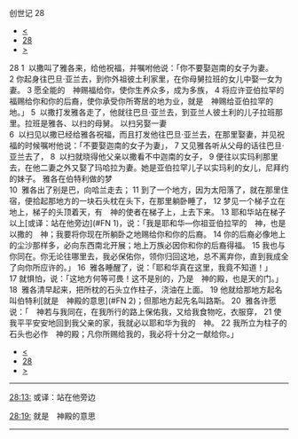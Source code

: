 ﻿





 创世记 28




* [<](bible/GEN27.md)
* [28](bible/GEN.md)
* [>](bible/GEN29.md)



 
28 
1  以撒叫了雅各来，给他祝福，并嘱咐他说：「你不要娶迦南的女子为妻。 
2 你起身往巴旦·亚兰去，到你外祖彼土利家里，在你母舅拉班的女儿中娶一女为妻。 
3 愿全能的　神赐福给你，使你生养众多，成为多族， 
4 将应许亚伯拉罕的福赐给你和你的后裔，使你承受你所寄居的地为业，就是　神赐给亚伯拉罕的地。」 
5  以撒打发雅各走了，他就往巴旦·亚兰去，到亚兰人彼土利的儿子拉班那里。拉班是雅各、以扫的母舅。 以扫另娶一妻  
6  以扫见以撒已经给雅各祝福，而且打发他往巴旦·亚兰去，在那里娶妻，并见祝福的时候嘱咐他说：「不要娶迦南的女子为妻」， 
7 又见雅各听从父母的话往巴旦·亚兰去了， 
8  以扫就晓得他父亲以撒看不中迦南的女子， 
9 便往以实玛利那里去，在他二妻之外又娶了玛哈拉为妻。她是亚伯拉罕儿子以实玛利的女儿，尼拜约的妹子。 雅各在伯特利做的梦  
10  雅各出了别是巴，向哈兰走去； 
11 到了一个地方，因为太阳落了，就在那里住宿，便拾起那地方的一块石头枕在头下，在那里躺卧睡了， 
12 梦见一个梯子立在地上，梯子的头顶着天，有　神的使者在梯子上，上去下来。 
13 耶和华站在梯子以上[或译：站在他旁边](#FN
1)，说：「我是耶和华—你祖亚伯拉罕的　神，也是以撒的　神；我要将你现在所躺卧之地赐给你和你的后裔。 
14 你的后裔必像地上的尘沙那样多，必向东西南北开展；地上万族必因你和你的后裔得福。 
15 我也与你同在。你无论往哪里去，我必保佑你，领你归回这地，总不离弃你，直到我成全了向你所应许的。」 
16  雅各睡醒了，说：「耶和华真在这里，我竟不知道！」 
17 就惧怕，说：「这地方何等可畏！这不是别的，乃是　神的殿，也是天的门。」  
18  雅各清早起来，把所枕的石头立作柱子，浇油在上面。 
19 他就给那地方起名叫伯特利[就是　神殿的意思](#FN
2)；但那地方起先名叫路斯。 
20  雅各许愿说：「　神若与我同在，在我所行的路上保佑我，又给我食物吃，衣服穿， 
21 使我平平安安地回到我父亲的家，我就必以耶和华为我的　神。 
22 我所立为柱子的石头也必作　神的殿；凡你所赐给我的，我必将十分之一献给你。」 
* [<](bible/GEN27.md)
* [28](bible/GEN.md)
* [>](bible/GEN29.md)





---


[28:13:](#V13)
或译：站在他旁边


[28:19:](#V19)
就是　神殿的意思




---









